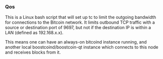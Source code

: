 ### Qos ###

This is a Linux bash script that will set up tc to limit the outgoing bandwidth for connections to the Bitcoin network. It limits outbound TCP traffic with a source or destination port of 9697, but not if the destination IP is within a LAN (defined as 192.168.x.x).

This means one can have an always-on bitcoind instance running, and another local boostcoind/boostcoin-qt instance which connects to this node and receives blocks from it.
